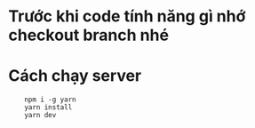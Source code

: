 # Trước khi code tính năng gì nhớ checkout branch nhé

# Cách chạy server

```
    npm i -g yarn
    yarn install
    yarn dev
```
